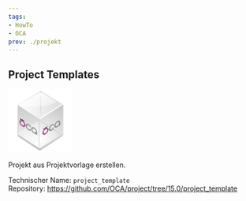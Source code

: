 ```yaml
---
tags:
- HowTo
- OCA
prev: ./projekt
---
```

## Project Templates
![icon_oca_app](assets/icon_oca_app.png)

Projekt aus Projektvorlage erstellen.

Technischer Name: `project_template`\
Repository: <https://github.com/OCA/project/tree/15.0/project_template>
